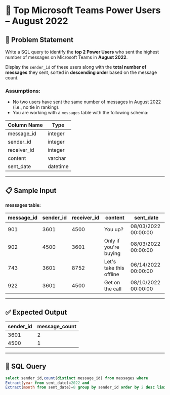 # 📨 Top Microsoft Teams Power Users – August 2022

## 📌 Problem Statement

Write a SQL query to identify the **top 2 Power Users** who sent the highest number of messages on Microsoft Teams in **August 2022**. 

Display the `sender_id` of these users along with the **total number of messages** they sent, sorted in **descending order** based on the message count.

### Assumptions:
- No two users have sent the same number of messages in August 2022 (i.e., no tie in ranking).
- You are working with a `messages` table with the following schema:

| Column Name | Type     |
|-------------|----------|
| message_id  | integer  |
| sender_id   | integer  |
| receiver_id | integer  |
| content     | varchar  |
| sent_date   | datetime |

---

## 📋 Sample Input

**messages table:**

| message_id | sender_id | receiver_id | content                   | sent_date           |
|------------|-----------|-------------|----------------------------|---------------------|
| 901        | 3601      | 4500        | You up?                    | 08/03/2022 00:00:00 |
| 902        | 4500      | 3601        | Only if you're buying      | 08/03/2022 00:00:00 |
| 743        | 3601      | 8752        | Let's take this offline    | 06/14/2022 00:00:00 |
| 922        | 3601      | 4500        | Get on the call            | 08/10/2022 00:00:00 |

---

## ✅ Expected Output

| sender_id | message_count |
|-----------|----------------|
| 3601      | 2              |
| 4500      | 1              |

---

## 🧠 SQL Query

```sql
select sender_id,count(distinct message_id) from messages where 
Extract(year from sent_date)=2022 and 
Extract(month from sent_date)=8 group by sender_id order by 2 desc limit 2;
